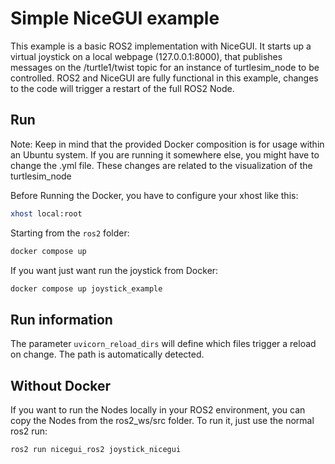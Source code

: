 # Simple NiceGUI example
This example is a basic ROS2 implementation with NiceGUI. It starts up a virtual joystick on a local webpage (127.0.0.1:8000), that publishes messages on the /turtle1/twist topic for an instance of turtlesim_node to be controlled.
ROS2 and NiceGUI are fully functional in this example, changes to the code will trigger a restart of the full ROS2 Node.

## Run

Note: Keep in mind that the provided Docker composition is for usage within an Ubuntu system. If you are running it somewhere else, you might have to change the .yml file. These changes are related to the visualization of the turtlesim_node

Before Running the Docker, you have to configure your xhost like this:

```bash
xhost local:root
```
Starting from the `ros2` folder:

```bash
docker compose up
```
If you want just want run the joystick from Docker:

```bash
docker compose up joystick_example
```

## Run information
The parameter `uvicorn_reload_dirs` will define which files trigger a reload on change. The path is automatically detected.

## Without Docker
If you want to run the Nodes locally in your ROS2 environment, you can copy the Nodes from the ros2_ws/src folder.
To run it, just use the normal ros2 run:

```bash
ros2 run nicegui_ros2 joystick_nicegui
```
